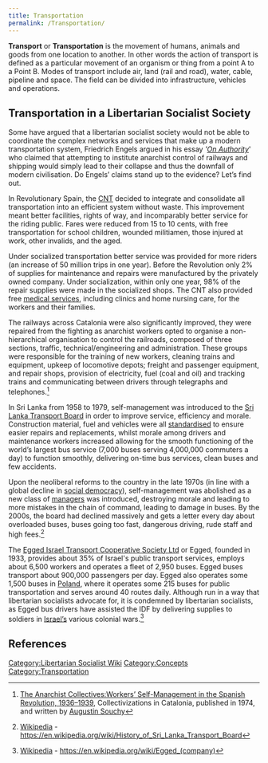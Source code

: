 ```yaml
---
title: Transportation
permalink: /Transportation/
---
```


**Transport** or **Transportation** is the movement of humans, animals
and goods from one location to another. In other words the action of
transport is defined as a particular movement of an organism or thing
from a point A to a Point B. Modes of transport include air, land (rail
and road), water, cable, pipeline and space. The field can be divided
into infrastructure, vehicles and operations.

## Transportation in a Libertarian Socialist Society

Some have argued that a libertarian socialist society would not be able
to coordinate the complex networks and services that make up a modern
transportation system, Friedrich Engels argued in his essay *'[On
Authority](On_Authority_(Book) "wikilink")*' who claimed that attempting
to institute anarchist control of railways and shipping would simply
lead to their collapse and thus the downfall of modern civilisation. Do
Engels’ claims stand up to the evidence? Let’s find out.

In Revolutionary Spain, the
[CNT](National_Confederation_of_Labour_(Spain) "wikilink") decided to
integrate and consolidate all transportation into an efficient system
without waste. This improvement meant better facilities, rights of way,
and incomparably better service for the riding public. Fares were
reduced from 15 to 10 cents, with free transportation for school
children, wounded militiamen, those injured at work, other invalids, and
the aged. 

Under socialized transportation better service was provided for more
riders (an increase of 50 million trips in one year). Before the
Revolution only 2% of supplies for maintenance and repairs were
manufactured by the privately owned company. Under socialization, within
only one year, 98% of the repair supplies were made in the socialized
shops. The CNT also provided free [medical
services](Healthcare "wikilink"), including clinics and home nursing
care, for the workers and their families.

The railways across Catalonia were also significantly improved, they
were repaired from the fighting as anarchist workers opted to organise a
non-hierarchical organisation to control the railroads, composed of
three sections, traffic, technical/engineering and administration. These
groups were responsible for the training of new workers, cleaning trains
and equipment, upkeep of locomotive depots; freight and passenger
equipment, and repair shops, provision of electricity, fuel (coal and
oil) and tracking trains and communicating between drivers through
telegraphs and telephones.[^1]

In Sri Lanka from 1958 to 1979, self-management was introduced to the
[Sri Lanka Transport Board](Sri_Lanka_Transport_Board "wikilink") in
order to improve service, efficiency and morale. Construction material,
fuel and vehicles were all [standardised](Standardisation "wikilink") to
ensure easier repairs and replacements, whilst morale among drivers and
maintenance workers increased allowing for the smooth functioning of the
world’s largest bus service (7,000 buses serving 4,000,000 commuters a
day) to function smoothly, delivering on-time bus services, clean buses
and few accidents.

Upon the neoliberal reforms to the country in the late 1970s (in line
with a global decline in [social
democracy](Social_Democracy "wikilink")), self-management was abolished
as a new class of [managers](Boss "wikilink") was introduced, destroying
morale and leading to more mistakes in the chain of command, leading to
damage in buses. By the 2000s, the board had declined massively and gets
a letter every day about overloaded buses, buses going too fast,
dangerous driving, rude staff and high fees.[^2]

The [Egged Israel Transport Cooperative Society
Ltd](Egged_(Cooperative) "wikilink") or Egged, founded in 1933, provides
about 35% of Israel's public transport services, employs about 6,500
workers and operates a fleet of 2,950 buses. Egged buses transport about
900,000 passengers per day. Egged also operates some 1,500 buses in
[Poland](Poland "wikilink"), where it operates some 215 buses for public
transportation and serves around 40 routes daily. Although run in a way
that libertarian socialists advocate for, it is condemned by libertarian
socialists, as Egged bus drivers have assisted the IDF by delivering
supplies to soldiers in [Israel’s](Israel "wikilink") various colonial
wars.[^3]

## References

<references />

[Category:Libertarian Socialist
Wiki](Category:Libertarian_Socialist_Wiki "wikilink")
[Category:Concepts](Category:Concepts "wikilink")
[Category:Transportation](Category:Transportation "wikilink")

[^1]: [The Anarchist Collectives:Workers’ Self-Management in the Spanish
    Revolution, 1936–1939](The_Anarchist_Collectives_(Book) "wikilink"),
    Collectivizations in Catalonia, published in 1974, and written by
    [Augustin Souchy](Augustin_Souchy "wikilink")

[^2]: [Wikipedia](Wikipedia "wikilink") -
    <https://en.wikipedia.org/wiki/History_of_Sri_Lanka_Transport_Board>

[^3]: [Wikipedia](Wikipedia "wikilink") -
    <https://en.wikipedia.org/wiki/Egged_(company)>